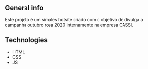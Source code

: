 ## General info

Este projeto é um simples hotsite criado com o objetivo de divulga a campanha outubro rosa 2020 internamente na empresa CASSI. 


## Technologies 
* HTML
* CSS
* JS 
